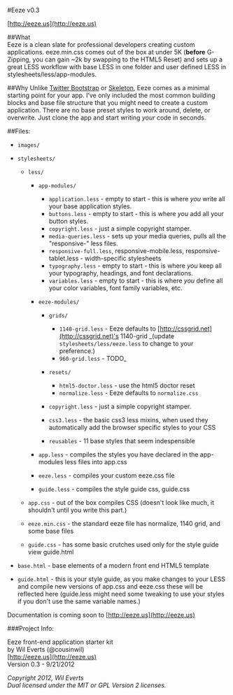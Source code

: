 #Eeze v0.3

[http://eeze.us](http://eeze.us)


##What  
Eeze is a clean slate for professional developers creating custom applications. eeze.min.css comes out of the box at under 5K (**before** G-Zipping, you can gain ~2k by swapping to the HTML5 Reset) and sets up a great LESS workflow with base LESS in one folder and user defined LESS in stylesheets/less/app-modules.

##Why
Unlike [Twitter Bootstrap](http://twitter.github.com/bootstrap/) or [Skeleton](https://github.com/dhgamache/Skeleton), Eeze comes as a minimal starting point for your app. I’ve only included the most common building blocks and base file structure that you might need to create a custom application. There are no base preset styles to work around, delete, or overwrite. Just clone the app and start writing *your* code in seconds.

##Files:

* `images/`

* `stylesheets/`

  * `less/`

    * `app-modules/`
      * `application.less` - empty to start - this is where *you* write all your base application styles.
      * `buttons.less` - empty to start - this is where *you* add all your button styles.
      * `copyright.less` - just a simple copyright stamper.
      * `media-queries.less` - sets up your media queries, pulls all the "responsive-" less files.
      * `responsive-full.less`, responsive-mobile.less, responsive-tablet.less - width-specific stylesheets
      * `typography.less` - empty to start - this is where *you* keep all your typography, headings, and font declarations. 
      * `variables.less` - empty to start - this is where *you* define all your color variables, font family variables, etc.

    * `eeze-modules/`

      * `grids/`
        * `1140-grid.less` - Eeze defaults to [http://cssgrid.net](http://cssgrid.net)'s 1140-grid _(update `stylesheets/less/eeze.less` to change to your preference.)
        * `960-grid.less` - TODO_

      * `resets/`
        * `html5-doctor.less` - use the html5 doctor reset
        * `normalize.less` - Eeze defaults to `normalize.css`

      * `copyright.less` - just a simple copyright stamper.
      * `css3.less` - the basic css3 less mixins, when used they automatically add the browser specific styles to your CSS
      * `reusables` - 11 base styles that seem indespensible

    * `app.less` - compiles the styles you have declared in the app-modules less files into app.css
    * `eeze.less` - compiles your custom eeze.css file
    * `guide.less` - compiles the style guide css, guide.css

  * `app.css` - out of the box compiles CSS (doesn't look like much, it shouldn't until you write this part.)
  * `eeze.min.css` - the standard eeze file has normalize, 1140 grid, and some base files  
  * `guide.css` - has some basic crutches used only for the style guide view guide.html  

* `base.html` - base elements of a modern front end HTML5 template
* `guide.html` - this is your style guide, as you make changes to your LESS and compile new versions of app.css and eeze.css these will be reflected here (guide.less might need some tweaking to use your styles if you don't use the same variable names.)

    

Documentation is coming soon to [http://eeze.us](http://eeze.us)


###Project Info:

Eeze front-end application starter kit   
by Wil Everts (@cousinwil)  
[http://eeze.us](http://eeze.us)  
Version 0.3 - 9/21/2012  

_Copyright 2012, Wil Everts  
Dual licensed under the MIT or GPL Version 2 licenses._